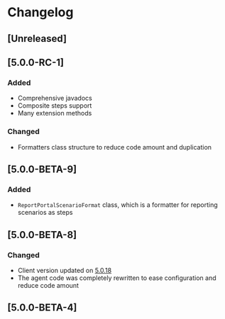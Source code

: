 # Changelog

## [Unreleased]

## [5.0.0-RC-1]
### Added
- Comprehensive javadocs
- Composite steps support
- Many extension methods

### Changed
- Formatters class structure to reduce code amount and duplication

## [5.0.0-BETA-9]
### Added
- `ReportPortalScenarioFormat` class, which is a formatter for reporting scenarios as steps

## [5.0.0-BETA-8]
### Changed
- Client version updated on [5.0.18](https://github.com/reportportal/client-java/releases/tag/5.0.18)
- The agent code was completely rewritten to ease configuration and reduce code amount 

## [5.0.0-BETA-4]
